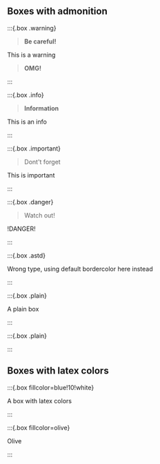 ## Boxes with admonition

:::{.box .warning}
> **Be careful!**

This is a warning

> __OMG!__

:::

:::{.box .info}
> __Information__

This is an info

:::

:::{.box .important}
> Dont't forget

This is important

:::

:::{.box .danger}
> Watch out!

!DANGER!

:::

:::{.box .astd}

Wrong type, using default bordercolor here instead

:::

:::{.box .plain}

A plain box

:::

<!-- an empty box -->
:::{.box .plain}

:::

## Boxes with latex colors

:::{.box fillcolor=blue!10!white}

A box with latex colors

:::

:::{.box fillcolor=olive}

Olive

:::
